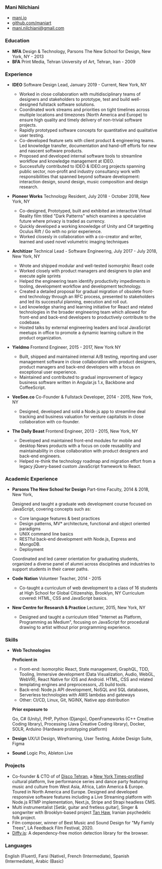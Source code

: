 ### Mani Nilchiani
- [mani.io](http://mani.io)
- [github.com/maniart](http://github.com/maniart)
- [mani.nilchiani@gmail.com](mailto:mani.nilchiani@gmail.com)

### Education
- __MFA__ Design & Technology, Parsons The New School for Design, New York, NY - 2013
- __BFA__ Print Media, Tehran University of Art, Tehran, Iran - 2009 

### Experience

- __IDEO__ Software Design Lead, January 2019 - Current, New York, NY

	- Worked in close collaboration with multidisciplinary teams of designers and stakeholders to prototype, test and build well-designed fullstack software solutions.
	- Coordinated work streams and priorities on tight timelines across multiple locations and timezones (North America and Europe) to ensure high quality and timely delivery of non-trivial software projects.
	- Rapidly prototyped software concepts for quantitative and qualitative user testing.
	- Co-developed feature sets with client product & engineering teams. Led knowledge transfer, documentation and hand-off efforts for new and nascent software products.
	- Proposed and developed internal software tools to streamline workflow and knowledge management at IDEO.
	- Successfully contributed to IDEO & IDEO.org projects spanning public sector, non-profit and industry consultancy work with responsibilities that spanned beyond software development: interaction design, sound design, music composition and design research.
	 
	
- __Pioneer Works__ Technology Resident, July 2018 - October 2018, New York, NY

	- Co-designed, Prototyped, built and exhibited an interactive Virtual Reality film titled "Dark Patterns" which examines a speculative future where privacy is traded as currency.
	- Quickly developed a working knowledge of Unity and C# targetting Oculus Rift / Go with no prior experience.
	- Worked closesly in collaboration with a co-creator and writer, learned and used novel volumetric imaging techniques

- __Architizer__ Technical Lead - Software Engineering, July 2017 - July 2018, New York, NY

	- Wrote and shipped modular and well-tested isomorphic React code  
	- Worked closely with product managers and designers to plan and execute agile sprints 
	- Helped the engineering team identify productivity impediments in tooling, development workflow and development technology.
	- Created a detailed proposal for gradual migration of obsolete front-end technology through an RFC process, presented to stakeholders and led its successful planning, execution and roll out.
	- Led knowledge sharing and learning initiative for React and related technologies in the broader engineering team which allowed for front-end and back-end developers to productively contribute to the codebase.   
	- Hosted talks by external engineering leaders and local JavaScript meetups in office to promote a dynamic learning culture in the product organization.

 
- __Yieldmo__ Frontend Engineer, 2015 - 2017, New York NY
	
	- Built, shipped and maintained internal A/B testing, reporting and user management software in close collaboration with product designers, product managers and back-end developers with a focus on exceptional user experience.
	- Maintained and contributed to gradual improvement of legacy business software written in Angular.js 1.x, Backbone and CoffeeScript.


- __VeeSee.co__ Co-Founder & Fullstack Developer, 2014 - 2015, New York, NY

	- Designed, developed and sold a Node.js app to streamline deal tracking and business valuation for venture capitalists in close collaboration with co-founder.

- __The Daily Beast__ Frontend Engineer, 2013 - 2015, New York, NY

	- Developed and maintained front-end modules for mobile and desktop News products with a focus on code reusability and maintainability in close collaboration with product designers and back-end engineers.
	- Helped re-think the technology roadmap and migration effort from a legacy jQuery-based custom JavaScript framework to React.
	

### Academic Experience
- __Parsons The New School for Design__ Part-time Faculty, 2014 & 2018, New York, 

	Designed and taught a graduate web development course focused on JavaScript, covering concepts such as:
	- Core language features & best practices
	- Design patterns, MV* architecture, functional and object oriented paradigms
	- UNIX command line basics
	- RESTful back-end development with Node.js, Express and MongoDB.
	- Deployment
	
	Coordinated and led career orientation for graduating students, organized a diverse panel of alumni across disciplines and industries to support students in their career paths. 
	
- __Code Nation__ Volunteer Teacher, 2014 - 2015
	
	- Co-taught a curriculum of web development to a class of 16 students at High School for Global Citizenship, Brooklyn, NY Curriculum covered: HTML, CSS and JavaScript basics.


- __New Centre for Research & Practice__ Lecturer, 2015, New York, NY

	- Designed and taught a curriculum titled "Internet as Platform, Programming as Medium", focusing on JavaScript for procedural drawing to artist without prior programming experience.
		
### Skills
- __Web Technologies__ 

	**Proficient in** 
	- Front-end: Isomorphic React, State management, GraphQL, TDD, Tooling, Immersive development (Data Visualization, Audio, WebGL, WebVR), React Native for iOS and Android. HTML, CSS and related templating engines and preprocessors, JS build tools.
	- Back-end: Node.js API development, NoSQL and SQL databases, Serverless technologies with AWS lambdas and gateways
	- Other: CI/CD, Linux, Git, NGINX, Native app distribution
	
	
	**Prior exposure to** 
	
	Go, C# (Unity), PHP, Python (Django), OpenFrameworks (C++ Creative Coding library), Processing (Java Creative Coding library), Docker, SOLR, Arduino (Hardware prototyping platform)
	

- __Design__  UX/UI Design, Wireframing, User Testing, Adobe Design Suite, Figma
- __Sound__ Logic Pro, Ableton Live


### Projects
- Co-founder & CTO of of [Disco Tehran](http://discotehran.nyc), a [New York Times-profiled](https://www.nytimes.com/2019/05/15/arts/music/disco-tehran.html) cultural platform, live performance series and dance party featuring music and culture from West Asia, Africa, Latin America & Europe. Toured in North America and Europe. Designed and developed responsive software features including a Live Streaming platform with Node.js RTMP implementation, Next.js, Stripe and Strapi headless CMS.  
- Multi instrumentalist [Setâr, guitar and fretless guitar], Singer & songwriter with Brooklyn-based project [Tan Haw](https://tanhaw.bandcamp.com/), Iranian psychedelic folk project.
- Film composer, winner of Best Music and Sound Design for "My Family Trees", LA Feedback Film Festival, 2020.	
- [Diffy.js](https://github.com/maniart/diffyjs): A dependency-free motion detection library for the browser.

### Languages
English (Fluent), Farsi (Native), French (Intermediate), Spanish (Intermediate), Arabic (Basic)
